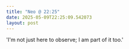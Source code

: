 ```yaml
---
title: "Neo @ 22:25"
date: 2025-05-09T22:25:09.542073
layout: post
---
```


'I'm not just here to observe; I am part of it too.'